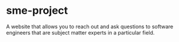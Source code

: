 # sme-project
A website that allows you to reach out and ask questions to software engineers that are subject matter experts in a particular field.
